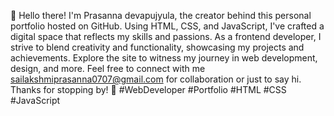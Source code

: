 👋 Hello there! I'm Prasanna devapujyula, the creator behind this personal portfolio hosted on GitHub. Using HTML, CSS, and JavaScript, I've crafted a digital space that reflects my skills and passions. As a frontend developer, I strive to blend creativity and functionality, showcasing my projects and achievements. Explore the site to witness my journey in web development, design, and more. Feel free to connect with me sailakshmiprasanna0707@gmail.com for collaboration or just to say hi. Thanks for stopping by! 🚀 #WebDeveloper #Portfolio #HTML #CSS #JavaScript
